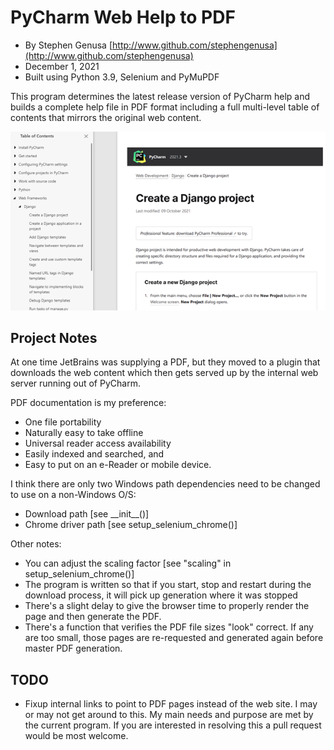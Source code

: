 # PyCharm Web Help to PDF

- By Stephen Genusa [http://www.github.com/stephengenusa](http://www.github.com/stephengenusa)
- December 1, 2021
- Built using Python 3.9, Selenium and PyMuPDF

This program determines the latest release version of PyCharm help and builds a 
complete help file in PDF format including a full multi-level table of contents
that mirrors the original web content.

![PyCharm PDF Documentation with ToC](PycharmHelpPDFWithToC.png "Screen capture of PDF")

## Project Notes
At one time JetBrains was supplying a PDF, but they moved to a plugin that downloads the 
web content which then gets served up by the internal web server running out of PyCharm.

PDF documentation is my preference:
- One file portability
- Naturally easy to take offline
- Universal reader access availability
- Easily indexed and searched, and
- Easy to put on an e-Reader or mobile device.

I think there are only two Windows path dependencies need to be changed to use on a non-Windows O/S: 
- Download path [see \_\_init__()]
- Chrome driver path [see setup_selenium_chrome()]

Other notes:
- You can adjust the scaling factor [see "scaling" in setup_selenium_chrome()]
- The program is written so that if you start, stop and restart during the download 
process, it will pick up generation where it was stopped
- There's a slight delay to give the browser time to properly render the page and 
then generate the PDF.
- There's a function that verifies the PDF file sizes "look" correct.
If any are too small, those pages are re-requested and generated again before
master PDF generation.

## TODO
- Fixup internal links to point to PDF pages instead of the web site. 
I may or may not get around to this. My main needs and purpose are met
by the current program. If you are interested in resolving this a pull
request would be most welcome.

